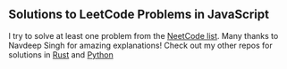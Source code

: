 ## Solutions to LeetCode Problems in JavaScript

I try to solve at least one problem from the [NeetCode list](https://neetcode.io/practice). Many thanks to Navdeep Singh for amazing explanations! Check out my other repos for solutions in [Rust](https://github.com/Commit2Cosmos/RustLeetCodeSolutions) and [Python](https://github.com/Commit2Cosmos/PythonLeetCodeSolutions)